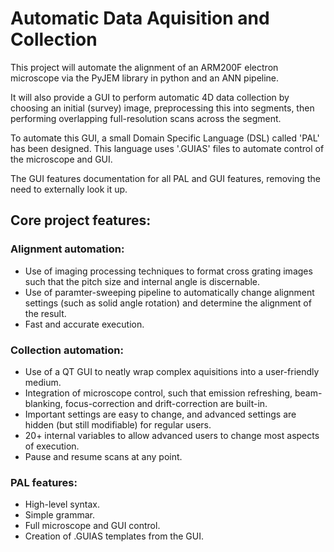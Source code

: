# Automatic Data Aquisition and Collection

This project will automate the alignment of an ARM200F electron microscope via the PyJEM library in python and an ANN pipeline.

It will also provide a GUI to perform automatic 4D data collection by choosing an initial (survey) image, preprocessing this into segments, then performing overlapping full-resolution scans across the segment.

To automate this GUI, a small Domain Specific Language (DSL) called 'PAL' has been designed. This language uses '.GUIAS' files to automate control of the microscope and GUI.

The GUI features documentation for all PAL and GUI features, removing the need to externally look it up.


## Core project features:
### Alignment automation:
  * Use of imaging processing techniques to format cross grating images such that the pitch size and internal angle is discernable.
  * Use of paramter-sweeping pipeline to automatically change alignment settings (such as solid angle rotation) and determine the alignment of the result.
  * Fast and accurate execution.
### Collection automation:
  * Use of a QT GUI to neatly wrap complex aquisitions into a user-friendly medium.
  * Integration of microscope control, such that emission refreshing, beam-blanking, focus-correction and drift-correction are built-in.
  * Important settings are easy to change, and advanced settings are hidden (but still modifiable) for regular users.
  * 20+ internal variables to allow advanced users to change most aspects of execution.
  * Pause and resume scans at any point.
### PAL features:
  * High-level syntax.
  * Simple grammar.
  * Full microscope and GUI control.
  * Creation of .GUIAS templates from the GUI.